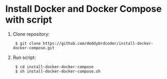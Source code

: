 Install Docker and Docker Compose with script
============================

1. Clone repository:

		$ git clone https://github.com/deddybrdcoder/install-docker-docker-compose.git 

2. Run script:

		$ cd install-docker-docker-compose
		$ sh install-docker-docker-compose.sh

